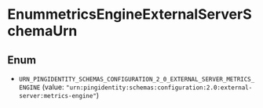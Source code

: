 

# EnummetricsEngineExternalServerSchemaUrn

## Enum


* `URN_PINGIDENTITY_SCHEMAS_CONFIGURATION_2_0_EXTERNAL_SERVER_METRICS_ENGINE` (value: `"urn:pingidentity:schemas:configuration:2.0:external-server:metrics-engine"`)



